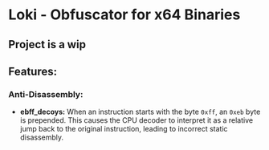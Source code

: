 # Loki - Obfuscator for x64 Binaries

## Project is a wip

## Features:

### Anti-Disassembly:

*   **ebff_decoys:** When an instruction starts with the byte `0xff`, an `0xeb` byte is prepended. This causes the CPU decoder to interpret it as a relative jump back to the original instruction, leading to incorrect static disassembly.